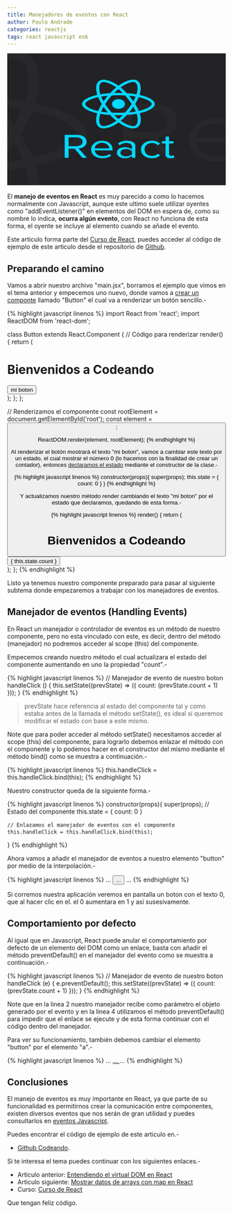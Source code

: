 ```yaml
---
title: Manejadores de eventos con React
author: Paulo Andrade
categories: reactjs
tags: react javascript es6
---
```


![handling event react](/img/react.jpg)

El **manejo de eventos en React** es muy parecido a como lo hacemos normalmente con Javascript, aunque este ultimo suele utilizar oyentes como "addEventListener()" en elementos del DOM en espera de, como su nombre lo indica, **ocurra algún evento**, con React no funciona de esta forma, el oyente se incluye al elemento cuando se añade el evento.

<div class="redes-background">
Este articulo forma parte del <a href="https://github.com/Codeandomx/curso-de-introduccion-a-react" target="_blank">Curso de React</a>, puedes acceder al código de ejemplo de este articulo desde el repositorio de <a href="https://github.com/Codeandomx/curso-de-introduccion-a-react/tree/03_manejo_de_eventos" target="_blank">Github</a>.
</div>

## Preparando el camino

Vamos a abrir nuestro archivo "main.jsx", borramos el ejemplo que vimos en el tema anterior y empecemos uno nuevo, donde vamos a [crear un componte](/articulos/componentes-props-y-estados-con-react.html) llamado "Button" el cual va a renderizar un botón sencillo.-

<ins class="adsbygoogle"
     style="display:block; text-align:center;"
     data-ad-layout="in-article"
     data-ad-format="fluid"
     data-ad-client="ca-pub-0593566584451788"
     data-ad-slot="1426664336"></ins>
<script>
     (adsbygoogle = window.adsbygoogle || []).push({});
</script>

{% highlight javascript linenos %}
import React from 'react';
import ReactDOM from 'react-dom';

class Button extends React.Component
{
    // Código para renderizar
    render()
    {
        return (
            <div>
                <h1>Bienvenidos a Codeando</h1>
                <button>
                    mi boton
                </button>                
            </div>
        );
    };
};

// Renderizamos el componente
const rootElement = document.getElementById('root');
const element = <Button />;

ReactDOM.render(element, rootElement);
{% endhighlight %}

Al renderizar el botón mostrará el texto "mi boton", vamos a cambiar este texto por un estado, el cual mostrar el número 0 (lo hacemos con la finalidad de crear un contador), entonces [declaramos el estado](/articulos/componentes-props-y-estados-con-react.html) mediante el constructor de la clase.-

{% highlight javascript linenos %}
constructor(props){
    super(props);
    this.state = {
        count: 0
    }
}
{% endhighlight %}

Y actualizamos nuestro método render cambiando el texto "mi boton" por el estado que declaramos, quedando de esta forma.-

{% highlight javascript linenos %}
render()
{
    return (
        <div>
            <h1>Bienvenidos a Codeando</h1>
            <button>
                { this.state.count }
            </button>                
        </div>
    );
};
{% endhighlight %}

Listo ya tenemos nuestro componente preparado para pasar al siguiente subtema donde empezaremos a trabajar con los manejadores de eventos.

## Manejador de eventos (Handling Events)

En React un manejador o controlador de eventos es un método de nuestro componente, pero no esta vinculado con este, es decir,  dentro del método (manejador) no podremos acceder al scope (this) del componente.

Empecemos creando nuestro método el cual actualizara el estado del componente aumentando en uno la propiedad "count".-

{% highlight javascript linenos %}
// Manejador de evento de nuestro boton
handleClick ()
{
    this.setState((prevState) => ({
        count: (prevState.count + 1)
    }));
}
{% endhighlight %}

> prevState hace referencia al estado del componente tal y como estaba antes de la llamada el método setState(), es ideal si queremos modificar el estado con base a este mismo.

Note que para poder acceder al método setState() necesitamos acceder al scope (this) del componente, para lograrlo debemos enlazar el método con el componente y lo podemos hacer en el constructor del mismo mediante el método bind() como se muestra a continuación.-

{% highlight javascript linenos %}
this.handleClick = this.handleClick.bind(this);
{% endhighlight %}

Nuestro constructor queda de la siguiente forma.-

{% highlight javascript linenos %}
constructor(props){
    super(props);
    // Estado del componente
    this.state = {
        count: 0
    }
		
    // Enlazamos el manejador de eventos con el componente
    this.handleClick = this.handleClick.bind(this);
}
{% endhighlight %}

Ahora vamos a añadir el manejador de eventos a nuestro elemento "button" por medio de la interpolación.-

{% highlight javascript linenos %}
...
<button onClick={this.handleClick}>
...
</button>
...
{% endhighlight %}

Si corremos nuestra aplicación veremos en pantalla un boton con el texto 0, que al hacer clic en el. el 0 aumentara en 1 y así susesivamente.

## Comportamiento por defecto

Al igual que en Javascript, React puede anular el comportamiento por defecto de un elemento del DOM como un enlace, basta con añadir el método preventDefault() en el manejador del evento como se muestra a continuación.-

{% highlight javascript linenos %}
// Manejador de evento de nuestro boton
handleClick (e)
{
    e.preventDefault();
    this.setState((prevState) => ({
        count: (prevState.count + 1)
    }));
}
{% endhighlight %}

Note que en la linea 2 nuestro manejador recibe como parámetro el objeto generado por el evento y en la linea 4 utilizamos el método preventDefault() para impedir que el enlace se ejecute y de esta forma continuar con el código dentro del manejador.

Para ver su funcionamiento, también debemos cambiar el elemento "button" por el elemento "a".-

{% highlight javascript linenos %}
...
<a href="#" onClick={this.handleClick}>
...
</a>
...
{% endhighlight %}

## Conclusiones

El manejo de eventos es muy importante en React, ya que parte de su funcionalidad es permitirnos crear la comunicación entre componentes, existen diversos eventos que nos serán de gran utilidad y puedes consultarlos en [eventos Javascript](https://www.w3schools.com/js/js_events.asp).

Puedes encontrar el código de ejemplo de este articulo en.-

* [Github Codeando](https://github.com/Codeandomx/curso-de-introduccion-a-react/tree/03_manejo_de_eventos).

Si te interesa el tema puedes continuar con los siguientes enlaces.-

* Articulo anterior: [Entendiendo el virtual DOM en React](/articulos/entendiendo-el-virtual-dom-en-react.html)
* Articulo siguiente: [Mostrar datos de arrays con map en React](/articulos/mostrar-datos-de-arrays-con-map-y-react.html)
* Curso: [Curso de React](https://github.com/Codeandomx/curso-de-introduccion-a-react)

Que tengan feliz código.